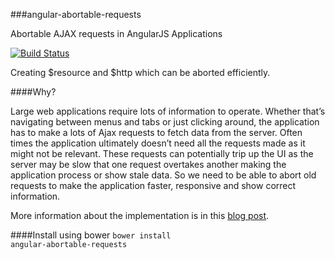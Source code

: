 
###angular-abortable-requests

Abortable AJAX requests in AngularJS Applications

[![Build Status](https://travis-ci.org/skiddoo/angular-abortable-requests.svg?branch=skiddoo)](https://travis-ci.org/skiddoo/angular-abortable-requests)


Creating $resource and $http which can be aborted efficiently.


####Why?

Large web applications require lots of information to operate. Whether that’s navigating between menus and tabs or just clicking around, the application has to make a lots of Ajax requests to fetch data from the server. Often times the application ultimately doesn’t need all the requests made as it might not be relevant. These requests can potentially trip up the UI as the server may be slow that one request overtakes another making the application process or show stale data. So we need to be able to abort old requests to make the application faster, responsive and show correct information.


More information about the implementation is in this [blog post](http://www.sathify.com/cancelling-ajax-requests-in-angularjs-applications/).


####Install using bower
<code>bower install angular-abortable-requests</code>
